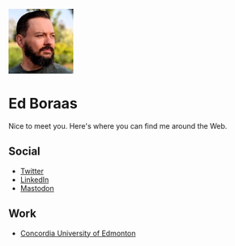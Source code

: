 ![Ed Boraas](assets/EdBoraas-128.jpg)
# Ed Boraas
Nice to meet you. Here's where you can find me around the Web.

## Social
- <a rel="me" href="https://twitter.com/EdBoraas">Twitter</a>
- <a rel="me" href="https://linkedin.com/in/EdBoraas">LinkedIn</a>
- <a rel="me" href="https://mstdn.ca/@EdBoraas">Mastodon</a>

## Work
- [Concordia University of Edmonton](https://concordia.ab.ca)
